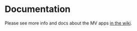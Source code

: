 # Documentation

Please see more info and docs about the MV apps [in the wiki](https://github.com/code4romania/monitorizare-vot/wiki).


